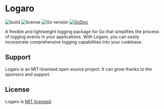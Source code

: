 # Logaro

![build](https://github.com/iamando/logaro/workflows/build/badge.svg)
![license](https://img.shields.io/github/license/iamando/logaro?color=success)
![Go version](https://img.shields.io/github/go-mod/go-version/iamando/logaro)
[![GoDoc](https://godoc.org/github.com/iamando/logaro?status.svg)](https://godoc.org/github.com/iamando/logaro)

A flexible and lightweight logging package for Go that simplifies the process of logging events in your applications. With Logaro, you can easily incorporate comprehensive logging capabilities into your codebase.

## Support

Logaro is an MIT-licensed open source project. It can grow thanks to the sponsors and support.

## License

Logaro is [MIT licensed](LICENSE).
